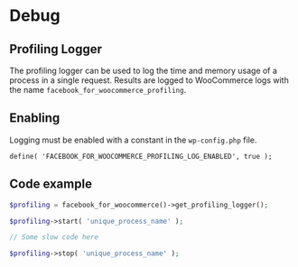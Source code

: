# Debug

## Profiling Logger

The profiling logger can be used to log the time and memory usage of a process in a single request. 
Results are logged to WooCommerce logs with the name `facebook_for_woocommerce_profiling`.

## Enabling

Logging must be enabled with a constant in the `wp-config.php` file. 

`define( 'FACEBOOK_FOR_WOOCOMMERCE_PROFILING_LOG_ENABLED', true );`

## Code example

```php
$profiling = facebook_for_woocommerce()->get_profiling_logger();

$profiling->start( 'unique_process_name' );

// Some slow code here

$profiling->stop( 'unique_process_name' );
```
